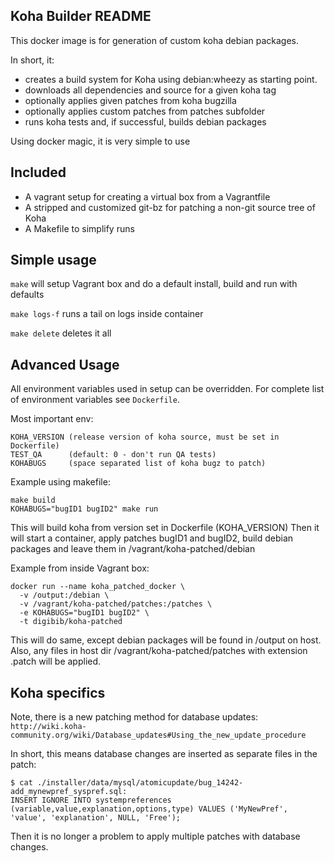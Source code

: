## Koha Builder README

This docker image is for generation of custom koha debian packages.

In short, it:

* creates a build system for Koha using debian:wheezy as starting point.
* downloads all dependencies and source for a given koha tag 
* optionally applies given patches from koha bugzilla
* optionally applies custom patches from patches subfolder
* runs koha tests and, if successful, builds debian packages

Using docker magic, it is very simple to use 

## Included

* A vagrant setup for creating a virtual box from a Vagrantfile
* A stripped and customized git-bz for patching a non-git source tree of Koha
* A Makefile to simplify runs

## Simple usage

`make` will setup Vagrant box and do a default install, build and run with defaults

`make logs-f` runs a tail on logs inside container

`make delete` deletes it all

## Advanced Usage

All environment variables used in setup can be overridden. 
For complete list of environment variables see `Dockerfile`.

Most important env:
```
KOHA_VERSION (release version of koha source, must be set in Dockerfile)
TEST_QA      (default: 0 - don't run QA tests)
KOHABUGS     (space separated list of koha bugz to patch)
```

Example using makefile:

```
make build
KOHABUGS="bugID1 bugID2" make run
```
This will build koha from version set in Dockerfile (KOHA_VERSION)
Then it will start a container, apply patches bugID1 and bugID2, build debian packages
and leave them in /vagrant/koha-patched/debian

Example from inside Vagrant box:

```
docker run --name koha_patched_docker \
  -v /output:/debian \
  -v /vagrant/koha-patched/patches:/patches \
  -e KOHABUGS="bugID1 bugID2" \
  -t digibib/koha-patched
```
This will do same, except debian packages will be found in /output on host.
Also, any files in host dir /vagrant/koha-patched/patches with extension .patch will be applied.

## Koha specifics

Note, there is a new patching method for database updates:
  `http://wiki.koha-community.org/wiki/Database_updates#Using_the_new_update_procedure`

In short, this means database changes are inserted as separate files in the patch:
```
$ cat ./installer/data/mysql/atomicupdate/bug_14242-add_mynewpref_syspref.sql:
INSERT IGNORE INTO systempreferences (variable,value,explanation,options,type) VALUES ('MyNewPref', 'value', 'explanation', NULL, 'Free');
```

Then it is no longer a problem to apply multiple patches with database changes.
